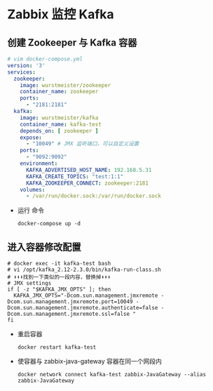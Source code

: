 # Zabbix 监控 Kafka

## 创建 Zookeeper 与 Kafka 容器

```yml
# vim docker-compose.yml
version: '3'
services:
  zookeeper:
    image: wurstmeister/zookeeper
    container_name: zookeeper
    ports:
      - "2181:2181"
  kafka:
    image: wurstmeister/kafka
    container_name: kafka-test
    depends_on: [ zookeeper ]
    expose:
      - "10049" # JMX 监听端口，可以自定义设置
    ports:
      - "9092:9092"
    environment:
      KAFKA_ADVERTISED_HOST_NAME: 192.168.5.31
      KAFKA_CREATE_TOPICS: "test:1:1"
      KAFKA_ZOOKEEPER_CONNECT: zookeeper:2181
    volumes:
      - /var/run/docker.sock:/var/run/docker.sock
```

- 运行 命令

  ```shell
  docker-compose up -d
  ```

## 进入容器修改配置

```shell
# docker exec -it kafka-test bash
# vi /opt/kafka_2.12-2.3.0/bin/kafka-run-class.sh
# ⬇️⬇️⬇️找到一下类似的一段内容，替换掉⬇️⬇️⬇️
# JMX settings
if [ -z "$KAFKA_JMX_OPTS" ]; then
  KAFKA_JMX_OPTS="-Dcom.sun.management.jmxremote -Dcom.sun.management.jmxremote.port=10049 -Dcom.sun.management.jmxremote.authenticate=false -Dcom.sun.management.jmxremote.ssl=false "
fi
```

- 重启容器

  ```shell
  docker restart kafka-test
  ```

- 使容器与 zabbix-java-gateway 容器在同一个网段内

  ```shell
  docker network connect kafka-test zabbix-JavaGateway --alias zabbix-JavaGateway
  ```

  